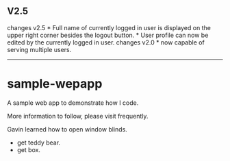 V2.5
----------------------------------------------------
changes v2.5
	* Full name of currently logged in user is displayed on the upper right corner besides the logout button.
	* User profile can now be edited by the currently logged in user.
changes v2.0
	* now capable of serving multiple users.

----------------------------------------------------
# sample-wepapp
A sample web app to demonstrate how I code.

More information to follow, please visit frequently.

Gavin learned how to open window blinds.

* get teddy bear.
* get box.
